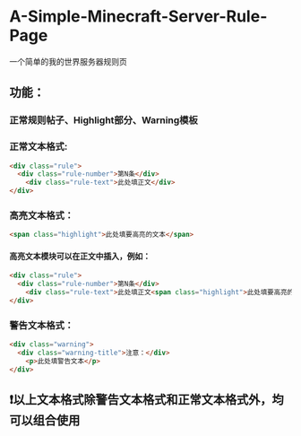# A-Simple-Minecraft-Server-Rule-Page
一个简单的我的世界服务器规则页

## 功能：
### 正常规则帖子、Highlight部分、Warning模板


### 正常文本格式:

```HTML
<div class="rule">
  <div class="rule-number">第N条</div>
    <div class="rule-text">此处填正文</div>
</div>
```

### 高亮文本格式：

```HTML
<span class="highlight">此处填要高亮的文本</span>
```
#### 高亮文本模块可以在正文中插入，例如：
```HTML
<div class="rule">
  <div class="rule-number">第N条</div>
    <div class="rule-text">此处填正文<span class="highlight">此处填要高亮的文本</span></div>
</div>
```

### 警告文本格式：
```HTML
<div class="warning">
  <div class="warning-title">注意：</div>
    <p>此处填警告文本</p>
</div>
```
## ❗以上文本格式除警告文本格式和正常文本格式外，均可以组合使用
